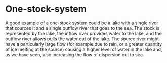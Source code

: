 # One-stock-system
A good example of a one-stock system could be a lake with a single river that sources it and a single outflow river that goes to the sea. The stock is represented by the lake, the inflow river provides water to the lake, and the outflow river allows pulls the water out of the lake. The source river might have a particularly large flow (for example due to rain, or a greater quantity of ice melting at the source) causing a higher level of water in the lake and, as we have seen, also increasing the flow of dispersion out to sea. 

